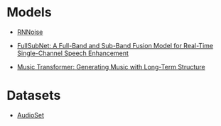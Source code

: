 
# Models

- [RNNoise](https://jmvalin.ca/demo/rnnoise/)

- [FullSubNet: A Full-Band and Sub-Band Fusion Model for Real-Time Single-Channel Speech Enhancement](https://arxiv.org/abs/2010.15508)

- [Music Transformer: Generating Music with Long-Term Structure](https://magenta.tensorflow.org/music-transformer)

# Datasets

- [AudioSet](https://research.google.com/audioset/download.html)
